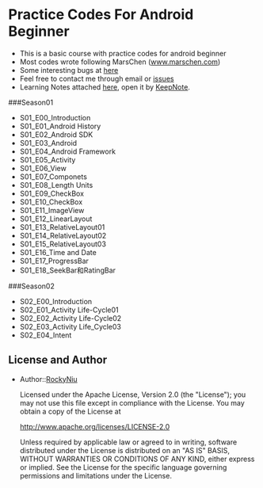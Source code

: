 # Practice Codes For Android Beginner

* This is a basic course with practice codes for android beginner
* Most codes wrote following MarsChen (www.marschen.com)
* Some interesting bugs at [here](https://github.com/RockyNiu/LearningAndroid/wiki)
* Feel free to contact me through email or [issues]( https://github.com/RockyNiu/PracticeCodesForAndroidBeginner/issues)
* Learning Notes attached [here](https://github.com/RockyNiu/PracticeCodesForAndroidBeginner/tree/master/LearningAndroid_Notebook), open it by [KeepNote](http://keepnote.org/).

###Season01 

* S01_E00_Introduction
* S01_E01_Android History 
* S01_E02_Android SDK
* S01_E03_Android 
* S01_E04_Android Framework 
* S01_E05_Activity
* S01_E06_View
* S01_E07_Componets 
* S01_E08_Length Units 
* S01_E09_CheckBox 
* S01_E10_CheckBox 
* S01_E11_ImageView 
* S01_E12_LinearLayout 
* S01_E13_RelativeLayout01 
* S01_E14_RelativeLayout02 
* S01_E15_RelativeLayout03 
* S01_E16_Time and Date 
* S01_E17_ProgressBar 
* S01_E18_SeekBar和RatingBar

###Season02 

* S02_E00_Introduction 
* S02_E01_Activity Life-Cycle01 
* S02_E02_Activity Life-Cycle02 
* S02_E03_Activity Life_Cycle03 
* S02_E04_Intent

## License and Author
* Author::[RockyNiu](https://github.com/RockyNiu)
  
  Licensed under the Apache License, Version 2.0 (the "License"); you may not use this file except in compliance with the License. You may obtain a copy of the License at

  http://www.apache.org/licenses/LICENSE-2.0

  Unless required by applicable law or agreed to in writing, software distributed under the License is distributed on an "AS IS" BASIS, WITHOUT WARRANTIES OR CONDITIONS OF ANY KIND, either express or implied. See the License for the specific language governing permissions and limitations under the License.
